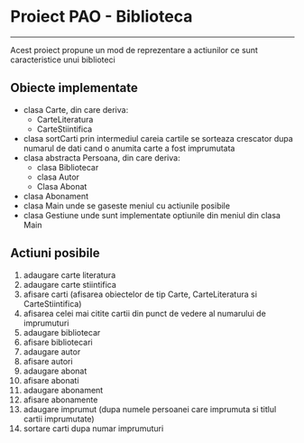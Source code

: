 # Proiect PAO - Biblioteca
---

Acest proiect propune un mod de reprezentare a actiunilor ce sunt caracteristice unui biblioteci

## Obiecte implementate
- clasa Carte, din care deriva:
    - CarteLiteratura
    - CarteStiintifica
- clasa sortCarti prin intermediul careia cartile se sorteaza crescator dupa numarul de dati cand
  o anumita carte a fost imprumutata
- clasa abstracta Persoana, din care deriva:
    - clasa Bibliotecar
    - clasa Autor
    - Clasa Abonat
- clasa Abonament
- clasa Main unde se gaseste meniul cu actiunile posibile
- clasa Gestiune unde sunt implementate optiunile din meniul din clasa Main

## Actiuni posibile
1.	 adaugare carte literatura
2. 	 adaugare carte stiintifica
3.	 afisare carti (afisarea obiectelor de tip Carte, CarteLiteratura si CarteStiintifica)
4.	 afisarea celei mai citite cartii din punct de vedere al numarului de imprumuturi
5.	 adaugare bibliotecar
6.	 afisare bibliotecari
7.	 adaugare autor
8.	 afisare autori
9.	 adaugare abonat
10.	 afisare abonati
11.	 adaugare abonament
12.	 afisare abonamente
13.	 adaugare imprumut (dupa numele persoanei care imprumuta si titlul cartii imprumutate)
14.	 sortare carti dupa numar imprumuturi
